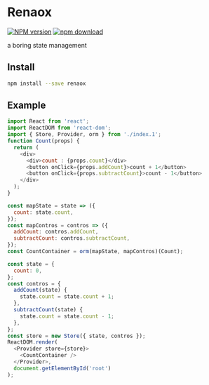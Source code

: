 # Renaox

[![NPM version][npm-image]][npm-url]
[![npm download][download-image]][download-url]

[npm-image]: https://img.shields.io/npm/v/renaox.svg?style=flat-square
[npm-url]: https://npmjs.org/package/renaox
[download-image]: https://img.shields.io/npm/dm/renaox.svg?style=flat-square
[download-url]: https://npmjs.org/package/renaox

a boring state management

## Install

```bash
npm install --save renaox
```

## Example

```js
import React from 'react';
import ReactDOM from 'react-dom';
import { Store, Provider, orm } from './index.1';
function Count(props) {
  return (
    <div>
      <div>count : {props.count}</div>
      <button onClick={props.addCount}>count + 1</button>
      <button onClick={props.subtractCount}>count - 1</button>
    </div>
  );
}

const mapState = state => ({
  count: state.count,
});
const mapContros = contros => ({
  addCount: contros.addCount,
  subtractCount: contros.subtractCount,
});
const CountContainer = orm(mapState, mapContros)(Count);

const state = {
  count: 0,
};
const contros = {
  addCount(state) {
    state.count = state.count + 1;
  },
  subtractCount(state) {
    state.count = state.count - 1;
  },
};
const store = new Store({ state, contros });
ReactDOM.render(
  <Provider store={store}>
    <CountContainer />
  </Provider>,
  document.getElementById('root')
);
```
